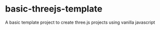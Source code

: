 # basic-threejs-template
A basic template project to create three.js projects using vanilla javascript
